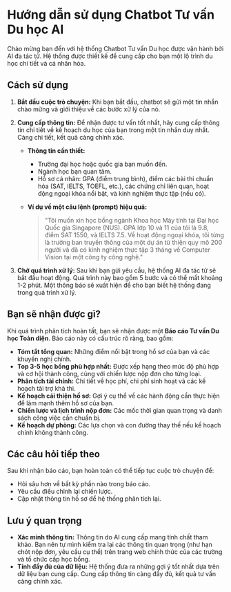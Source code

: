 # Hướng dẫn sử dụng Chatbot Tư vấn Du học AI

Chào mừng bạn đến với hệ thống Chatbot Tư vấn Du học được vận hành bởi AI đa tác tử. Hệ thống được thiết kế để cung cấp cho bạn một lộ trình du học chi tiết và cá nhân hóa.

## Cách sử dụng

1.  **Bắt đầu cuộc trò chuyện:** Khi bạn bắt đầu, chatbot sẽ gửi một tin nhắn chào mừng và giới thiệu về các bước xử lý của nó.

2.  **Cung cấp thông tin:** Để nhận được tư vấn tốt nhất, hãy cung cấp thông tin chi tiết về kế hoạch du học của bạn trong một tin nhắn duy nhất. Càng chi tiết, kết quả càng chính xác.

    *   **Thông tin cần thiết:**
        *   Trường đại học hoặc quốc gia bạn muốn đến.
        *   Ngành học bạn quan tâm.
        *   Hồ sơ cá nhân: GPA (điểm trung bình), điểm các bài thi chuẩn hóa (SAT, IELTS, TOEFL, etc.), các chứng chỉ liên quan, hoạt động ngoại khóa nổi bật, và kinh nghiệm thực tập (nếu có).

    *   **Ví dụ về một câu lệnh (prompt) hiệu quả:**
        > "Tôi muốn xin học bổng ngành Khoa học Máy tính tại Đại học Quốc gia Singapore (NUS). GPA lớp 10 và 11 của tôi là 9.8, điểm SAT 1550, và IELTS 7.5. Về hoạt động ngoại khóa, tôi từng là trưởng ban truyền thông của một dự án từ thiện quy mô 200 người và đã có kinh nghiệm thực tập 3 tháng về Computer Vision tại một công ty công nghệ."

3.  **Chờ quá trình xử lý:** Sau khi bạn gửi yêu cầu, hệ thống AI đa tác tử sẽ bắt đầu hoạt động. Quá trình này bao gồm 5 bước và có thể mất khoảng 1-2 phút. Một thông báo sẽ xuất hiện để cho bạn biết hệ thống đang trong quá trình xử lý.

## Bạn sẽ nhận được gì?

Khi quá trình phân tích hoàn tất, bạn sẽ nhận được một **Báo cáo Tư vấn Du học Toàn diện**. Báo cáo này có cấu trúc rõ ràng, bao gồm:

*   **Tóm tắt tổng quan:** Những điểm nổi bật trong hồ sơ của bạn và các khuyến nghị chính.
*   **Top 3-5 học bổng phù hợp nhất:** Được xếp hạng theo mức độ phù hợp và cơ hội thành công, cùng với chiến lược nộp đơn cho từng loại.
*   **Phân tích tài chính:** Chi tiết về học phí, chi phí sinh hoạt và các kế hoạch tài trợ khả thi.
*   **Kế hoạch cải thiện hồ sơ:** Gợi ý cụ thể về các hành động cần thực hiện để làm mạnh thêm hồ sơ của bạn.
*   **Chiến lược và lịch trình nộp đơn:** Các mốc thời gian quan trọng và danh sách công việc cần chuẩn bị.
*   **Kế hoạch dự phòng:** Các lựa chọn và con đường thay thế nếu kế hoạch chính không thành công.

## Các câu hỏi tiếp theo

Sau khi nhận báo cáo, bạn hoàn toàn có thể tiếp tục cuộc trò chuyện để:

*   Hỏi sâu hơn về bất kỳ phần nào trong báo cáo.
*   Yêu cầu điều chỉnh lại chiến lược.
*   Cập nhật thông tin hồ sơ để hệ thống phân tích lại.

## Lưu ý quan trọng

*   **Xác minh thông tin:** Thông tin do AI cung cấp mang tính chất tham khảo. Bạn nên tự mình kiểm tra lại các thông tin quan trọng (như hạn chót nộp đơn, yêu cầu cụ thể) trên trang web chính thức của các trường và tổ chức cấp học bổng.
*   **Tính đầy đủ của dữ liệu:** Hệ thống đưa ra những gợi ý tốt nhất dựa trên dữ liệu bạn cung cấp. Cung cấp thông tin càng đầy đủ, kết quả tư vấn càng chính xác.